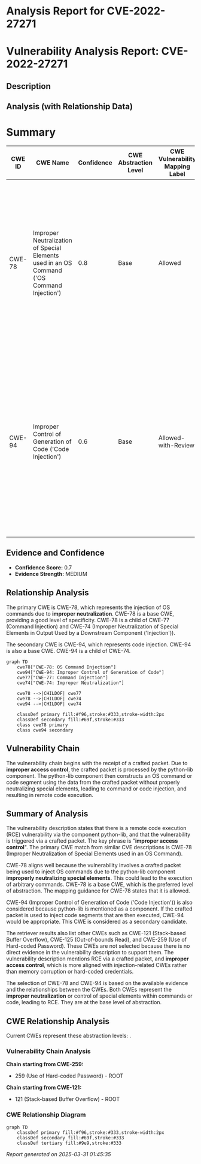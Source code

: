 # Analysis Report for CVE-2022-27271

# Vulnerability Analysis Report: CVE-2022-27271

## Description



## Analysis (with Relationship Data)

# Summary
| CWE ID | CWE Name | Confidence | CWE Abstraction Level | CWE Vulnerability Mapping Label | CWE-Vulnerability Mapping Notes |
|---|---|---|---|---|---|
| CWE-78 | Improper Neutralization of Special Elements used in an OS Command ('OS Command Injection') | 0.8 | Base | Allowed | Primary CWE: The router constructs an OS command using externally-influenced input from a crafted packet, but it does not neutralize or incorrectly neutralizes special elements that could modify the intended OS command. |
| CWE-94 | Improper Control of Generation of Code ('Code Injection') | 0.6 | Base | Allowed-with-Review | Secondary CWE: The router constructs a code segment using externally-influenced input from a crafted packet, but it does not neutralize or incorrectly neutralizes special elements that could modify the syntax or behavior of the intended code segment. |

## Evidence and Confidence

*   **Confidence Score:** 0.7
*   **Evidence Strength:** MEDIUM

## Relationship Analysis
The primary CWE is CWE-78, which represents the injection of OS commands due to **improper neutralization**. CWE-78 is a base CWE, providing a good level of specificity. CWE-78 is a child of CWE-77 (Command Injection) and CWE-74 (Improper Neutralization of Special Elements in Output Used by a Downstream Component ('Injection')).

The secondary CWE is CWE-94, which represents code injection. CWE-94 is also a base CWE. CWE-94 is a child of CWE-74.

```mermaid
graph TD
    cwe78["CWE-78: OS Command Injection"]
    cwe94["CWE-94: Improper Control of Generation of Code"]
    cwe77["CWE-77: Command Injection"]
    cwe74["CWE-74: Improper Neutralization"]

    cwe78 -->|CHILDOF| cwe77
    cwe78 -->|CHILDOF| cwe74
    cwe94 -->|CHILDOF| cwe74
    
    classDef primary fill:#f96,stroke:#333,stroke-width:2px
    classDef secondary fill:#69f,stroke:#333
    class cwe78 primary
    class cwe94 secondary
```

## Vulnerability Chain
The vulnerability chain begins with the receipt of a crafted packet. Due to **improper access control**, the crafted packet is processed by the python-lib component. The python-lib component then constructs an OS command or code segment using the data from the crafted packet without properly neutralizing special elements, leading to command or code injection, and resulting in remote code execution.

## Summary of Analysis
The vulnerability description states that there is a remote code execution (RCE) vulnerability via the component python-lib, and that the vulnerability is triggered via a crafted packet. The key phrase is "**improper access control**". The primary CWE match from similar CVE descriptions is CWE-78 (Improper Neutralization of Special Elements used in an OS Command).

CWE-78 aligns well because the vulnerability involves a crafted packet being used to inject OS commands due to the python-lib component **improperly neutralizing special elements**. This could lead to the execution of arbitrary commands. CWE-78 is a base CWE, which is the preferred level of abstraction. The mapping guidance for CWE-78 states that it is allowed.

CWE-94 (Improper Control of Generation of Code ('Code Injection')) is also considered because python-lib is mentioned as a component. If the crafted packet is used to inject code segments that are then executed, CWE-94 would be appropriate. This CWE is considered as a secondary candidate.

The retriever results also list other CWEs such as CWE-121 (Stack-based Buffer Overflow), CWE-125 (Out-of-bounds Read), and CWE-259 (Use of Hard-coded Password). These CWEs are not selected because there is no direct evidence in the vulnerability description to support them. The vulnerability description mentions RCE via a crafted packet, and **improper access control**, which is more aligned with injection-related CWEs rather than memory corruption or hard-coded credentials.

The selection of CWE-78 and CWE-94 is based on the available evidence and the relationships between the CWEs. Both CWEs represent the **improper neutralization** or control of special elements within commands or code, leading to RCE. They are at the base level of abstraction.


## CWE Relationship Analysis

Current CWEs represent these abstraction levels: .


### Vulnerability Chain Analysis

**Chain starting from CWE-259:**
- 259 (Use of Hard-coded Password) - ROOT


**Chain starting from CWE-121:**
- 121 (Stack-based Buffer Overflow) - ROOT



### CWE Relationship Diagram

```mermaid
graph TD
    classDef primary fill:#f96,stroke:#333,stroke-width:2px
    classDef secondary fill:#69f,stroke:#333
    classDef tertiary fill:#9e9,stroke:#333
```



*Report generated on 2025-03-31 01:45:35*
